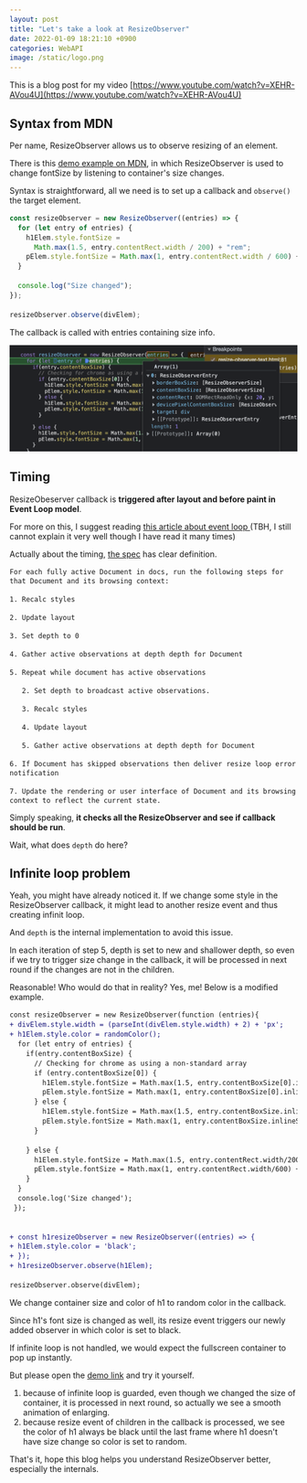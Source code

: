```yaml
---
layout: post
title: "Let's take a look at ResizeObserver"
date: 2022-01-09 18:21:10 +0900
categories: WebAPI
image: /static/logo.png
---
```


This is a blog post for my video [https://www.youtube.com/watch?v=XEHR-AVou4U](https://www.youtube.com/watch?v=XEHR-AVou4U)

## Syntax from MDN

Per name, ResizeObserver allows us to observe resizing of an element.

There is this [demo example on MDN](https://developer.mozilla.org/en-US/docs/Web/API/ResizeObserver), in which ResizeObserver is used to change fontSize by listening to container's size changes.

Syntax is straightforward, all we need is to set up a callback and `observe()` the target element.

```js
const resizeObserver = new ResizeObserver((entries) => {
  for (let entry of entries) {
    h1Elem.style.fontSize =
      Math.max(1.5, entry.contentRect.width / 200) + "rem";
    pElem.style.fontSize = Math.max(1, entry.contentRect.width / 600) + "rem";
  }

  console.log("Size changed");
});

resizeObserver.observe(divElem);
```

The callback is called with entries containing size info.

![](/static/resize-observer-1.png)

## Timing

ResizeObeserver callback is **triggered after layout and before paint in Event Loop model**.

For more on this, I suggest reading [this article about event loop ](https://xnim.me/blog/javascript-browser-event-loop-layout-paint-composite-call-stack) (TBH, I still cannot explain it very well though I have read it many times)

Actually about the timing, [the spec](https://www.w3.org/TR/resize-observer/#html-event-loop) has clear definition.

```
For each fully active Document in docs, run the following steps for that Document and its browsing context:

1. Recalc styles

2. Update layout

3. Set depth to 0

4. Gather active observations at depth depth for Document

5. Repeat while document has active observations

   2. Set depth to broadcast active observations.

   3. Recalc styles

   4. Update layout

   5. Gather active observations at depth depth for Document

6. If Document has skipped observations then deliver resize loop error notification

7. Update the rendering or user interface of Document and its browsing context to reflect the current state.

```

Simply speaking, **it checks all the ResizeObserver and see if callback should be run**.

Wait, what does `depth` do here?

## Infinite loop problem

Yeah, you might have already noticed it. If we change some style in the ResizeObserver callback, it might lead to another resize event and thus creating infinit loop.

And `depth` is the internal implementation to avoid this issue.

In each iteration of step 5, depth is set to new and shallower depth, so even if we try to trigger size change in the callback, it will be processed in next round if the changes are not in the children.

Reasonable! Who would do that in reality? Yes, me! Below is a modified example.

```diff
const resizeObserver = new ResizeObserver(function (entries){
+ divElem.style.width = (parseInt(divElem.style.width) + 2) + 'px';
+ h1Elem.style.color = randomColor();
  for (let entry of entries) {
    if(entry.contentBoxSize) {
      // Checking for chrome as using a non-standard array
      if (entry.contentBoxSize[0]) {
        h1Elem.style.fontSize = Math.max(1.5, entry.contentBoxSize[0].inlineSize/200) + 'rem';
        pElem.style.fontSize = Math.max(1, entry.contentBoxSize[0].inlineSize/600) + 'rem';
      } else {
        h1Elem.style.fontSize = Math.max(1.5, entry.contentBoxSize.inlineSize/200) + 'rem';
        pElem.style.fontSize = Math.max(1, entry.contentBoxSize.inlineSize/600) + 'rem';
      }

    } else {
      h1Elem.style.fontSize = Math.max(1.5, entry.contentRect.width/200) + 'rem';
      pElem.style.fontSize = Math.max(1, entry.contentRect.width/600) + 'rem';
    }
  }
  console.log('Size changed');
 });


+ const h1resizeObserver = new ResizeObserver((entries) => {
+ h1Elem.style.color = 'black';
+ });
+ h1resizeObserver.observe(h1Elem);

resizeObserver.observe(divElem);

```

We change container size and color of h1 to random color in the callback.

Since h1's font size is changed as well, its resize event triggers our newly added observer in which color is set to black.

If infinite loop is not handled, we would expect the fullscreen container to pop up instantly.

But please open the [demo link](/demos/resizeobserver/index.html) and try it yourself.

1. because of infinite loop is guarded, even though we changed the size of container, it is processed in next round, so actually we see a smooth animation of enlarging.
2. because resize event of children in the callback is processed, we see the color of h1 always be black until the last frame where h1 doesn't have size change so color is set to random.

That's it, hope this blog helps you understand ResizeObserver better, especially the internals.
